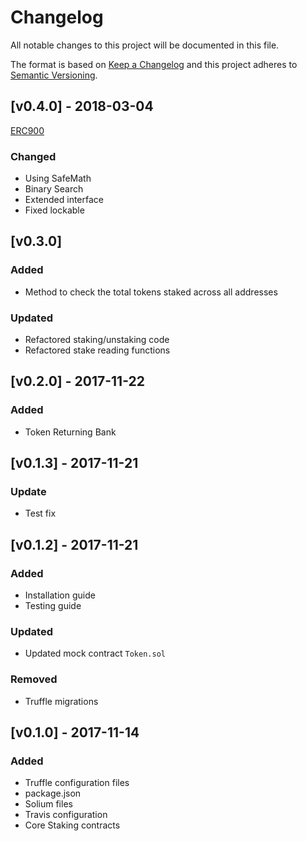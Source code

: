 # Changelog

All notable changes to this project will be documented in this file.

The format is based on [Keep a Changelog](http://keepachangelog.com/en/1.0.0/)
and this project adheres to [Semantic Versioning](http://semver.org/spec/v2.0.0.html).

## [v0.4.0] - 2018-03-04

[ERC900](https://github.com/ethereum/EIPs/pull/910)

### Changed
 - Using SafeMath
 - Binary Search
 - Extended interface
 - Fixed lockable
 
## [v0.3.0]

### Added
 - Method to check the total tokens staked across all addresses
 
### Updated
 - Refactored staking/unstaking code
 - Refactored stake reading functions

## [v0.2.0] - 2017-11-22

### Added
 - Token Returning Bank

## [v0.1.3] - 2017-11-21

### Update
 - Test fix

## [v0.1.2] - 2017-11-21

### Added
 - Installation guide
 - Testing guide
 
### Updated
 - Updated mock contract ```Token.sol```

### Removed
 - Truffle migrations

## [v0.1.0] - 2017-11-14

### Added
 - Truffle configuration files
 - package.json
 - Solium files
 - Travis configuration
 - Core Staking contracts
